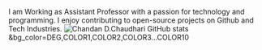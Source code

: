 

I am Working as Assistant Professor with a passion for technology and programming. I enjoy contributing to open-source projects on Github and Tech Industries.
![Chandan D.Chaudhari GitHub stats](https://github-readme-stats.vercel.app/api?username=chandanc5525&show_icons=true&theme=radical)
&bg_color=DEG,COLOR1,COLOR2,COLOR3...COLOR10
